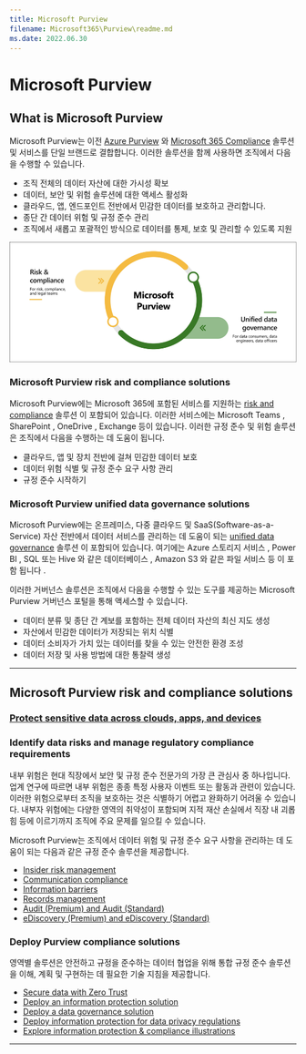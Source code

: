 ```yaml
---
title: Microsoft Purview
filename: Microsoft365\Purview\readme.md
ms.date: 2022.06.30
---
```


# Microsoft Purview

## What is Microsoft Purview

Microsoft Purview는 이전 [Azure Purview](https://docs.microsoft.com/en-us/azure/purview) 와 [Microsoft 365 Compliance](https://docs.microsoft.com/en-us/microsoft-365/compliance/) 솔루션 및 서비스를 단일 브랜드로 결합합니다. 이러한 솔루션을 함께 사용하면 조직에서 다음을 수행할 수 있습니다.

- 조직 전체의 데이터 자산에 대한 가시성 확보
- 데이터, 보안 및 위험 솔루션에 대한 액세스 활성화
- 클라우드, 앱, 엔드포인트 전반에서 민감한 데이터를 보호하고 관리합니다.
- 종단 간 데이터 위험 및 규정 준수 관리
- 조직에서 새롭고 포괄적인 방식으로 데이터를 통제, 보호 및 관리할 수 있도록 지원

![purview-solution-areas](https://github.com/kj-park/tech/blob/main/Microsoft365/media/Purview/purview-solution-areas.png?raw=true)

### Microsoft Purview risk and compliance solutions

Microsoft Purview에는 Microsoft 365에 포함된 서비스를 지원하는 [risk and compliance](https://docs.microsoft.com/en-us/microsoft-365/compliance/purview-compliance) 솔루션 이 포함되어 있습니다. 이러한 서비스에는 Microsoft Teams , SharePoint , OneDrive , Exchange 등이 있습니다. 이러한 규정 준수 및 위험 솔루션은 조직에서 다음을 수행하는 데 도움이 됩니다.

- 클라우드, 앱 및 장치 전반에 걸쳐 민감한 데이터 보호
- 데이터 위험 식별 및 규정 준수 요구 사항 관리
- 규정 준수 시작하기

### Microsoft Purview unified data governance solutions

Microsoft Purview에는 온프레미스, 다중 클라우드 및 SaaS(Software-as-a-Service) 자산 전반에서 데이터 서비스를 관리하는 데 도움이 되는 [unified data governance](https://docs.microsoft.com/en-us/azure/purview/overview) 솔루션 이 포함되어 있습니다. 여기에는 Azure 스토리지 서비스 , Power BI , SQL 또는 Hive 와 같은 데이터베이스 , Amazon S3 와 같은 파일 서비스 등 이 포함 됩니다 .

이러한 거버넌스 솔루션은 조직에서 다음을 수행할 수 있는 도구를 제공하는 Microsoft Purview 거버넌스 포털을 통해 액세스할 수 있습니다.

- 데이터 분류 및 종단 간 계보를 포함하는 전체 데이터 자산의 최신 지도 생성
- 자산에서 민감한 데이터가 저장되는 위치 식별
- 데이터 소비자가 가치 있는 데이터를 찾을 수 있는 안전한 환경 조성
- 데이터 저장 및 사용 방법에 대한 통찰력 생성

---

## Microsoft Purview risk and compliance solutions

### [Protect sensitive data across clouds, apps, and devices]()

### Identify data risks and manage regulatory compliance requirements

내부 위험은 현대 직장에서 보안 및 규정 준수 전문가의 가장 큰 관심사 중 하나입니다. 업계 연구에 따르면 내부 위험은 종종 특정 사용자 이벤트 또는 활동과 관련이 있습니다. 이러한 위험으로부터 조직을 보호하는 것은 식별하기 어렵고 완화하기 어려울 수 있습니다. 내부자 위험에는 다양한 영역의 취약성이 포함되며 지적 재산 손실에서 직장 내 괴롭힘 등에 이르기까지 조직에 주요 문제를 일으킬 수 있습니다.

Microsoft Purview는 조직에서 데이터 위험 및 규정 준수 요구 사항을 관리하는 데 도움이 되는 다음과 같은 규정 준수 솔루션을 제공합니다.

- [Insider risk management](https://docs.microsoft.com/en-us/microsoft-365/compliance/purview-compliance?toc=%2Fpurview%2Ftoc.json&bc=%2Fpurview%2Fbreadcrumb%2Ftoc.json&view=o365-worldwide#detect-and-act-on-risk-activities-with-insider-risk-management)
- [Communication compliance](https://docs.microsoft.com/en-us/microsoft-365/compliance/purview-compliance?toc=%2Fpurview%2Ftoc.json&bc=%2Fpurview%2Fbreadcrumb%2Ftoc.json&view=o365-worldwide#detect-and-act-on-inappropriate-and-sensitive-messages-with-communication-compliance)
- [Information barriers](https://docs.microsoft.com/en-us/microsoft-365/compliance/purview-compliance?toc=%2Fpurview%2Ftoc.json&bc=%2Fpurview%2Fbreadcrumb%2Ftoc.json&view=o365-worldwide#restrict-communication-and-collaboration-between-users-with-information-barriers)
- [Records management](https://docs.microsoft.com/en-us/microsoft-365/compliance/purview-compliance?toc=%2Fpurview%2Ftoc.json&bc=%2Fpurview%2Fbreadcrumb%2Ftoc.json&view=o365-worldwide#manage-business-legal-or-regulatory-record-keeping-requirements-with-records-management)
- [Audit (Premium) and Audit (Standard)](https://docs.microsoft.com/en-us/microsoft-365/compliance/purview-compliance?toc=%2Fpurview%2Ftoc.json&bc=%2Fpurview%2Fbreadcrumb%2Ftoc.json&view=o365-worldwide#log-and-search-for-audited-activities-in-sharepoint-and-onedrive-with-audit-premium-or-audit-standard)
- [eDiscovery (Premium) and eDiscovery (Standard)](https://docs.microsoft.com/en-us/microsoft-365/compliance/purview-compliance?toc=%2Fpurview%2Ftoc.json&bc=%2Fpurview%2Fbreadcrumb%2Ftoc.json&view=o365-worldwide#identify-and-manage-data-for-legal-cases-with-ediscovery-premium-or-ediscovery-standard)

### Deploy Purview compliance solutions

영역별 솔루션은 안전하고 규정을 준수하는 데이터 협업을 위해 통합 규정 준수 솔루션을 이해, 계획 및 구현하는 데 필요한 기술 지침을 제공합니다.

- [Secure data with Zero Trust](https://docs.microsoft.com/en-us/security/zero-trust/deploy/data)
- [Deploy an information protection solution](https://docs.microsoft.com/en-us/microsoft-365/compliance/information-protection-solution)
- [Deploy a data governance solution](https://docs.microsoft.com/en-us/microsoft-365/compliance/data-governance-solution)
- [Deploy information protection for data privacy regulations](https://docs.microsoft.com/en-us/microsoft-365/solutions/information-protection-deploy)
- [Explore information protection & compliance illustrations](https://docs.microsoft.com/en-us/microsoft-365/solutions/productivity-illustrations)

---
